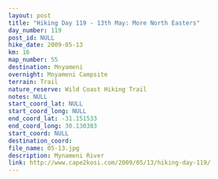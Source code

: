 ```yaml
---
layout: post
title: "Hiking Day 119 - 13th May: More North Easters"
day_number: 119
post_id: NULL
hike_date: 2009-05-13
km: 16
map_number: 55
destination: Mnyameni
overnight: Mnyameni Campsite
terrain: Trail
nature_reserve: Wild Coast Hiking Trail
notes: NULL
start_coord_lat: NULL
start_coord_long: NULL
end_coord_lat: -31.151533
end_coord_long: 30.130383
start_coord: NULL
destination_coord: 
file_name: 05-13.jpg
description: Mynameni River
link: http://www.cape2kosi.com/2009/05/13/hiking-day-119/
---
```

